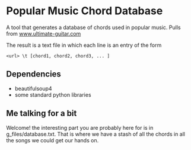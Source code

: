 # Popular Music Chord Database

A tool that generates a database of chords used in popular music. Pulls from www.ultimate-guitar.com

The result is a text file in which each line is an entry of the form

```
<url> \t [chord1, chord2, chord3, ... ]
```

## Dependencies 

* beautifulsoup4
* some standard python libraries

## Me talking for a bit

Welcome! the interesting part you are probably here for is in g_files/database.txt. That is where we have a stash of all the chords in all the songs we could get our hands on.